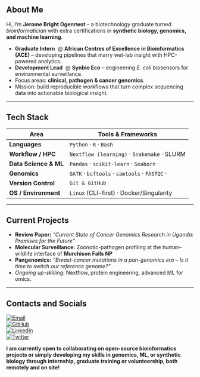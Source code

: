 ## About Me  
Hi, I’m **Jerome Bright Ogenrwot** – a biotechnology graduate turned _bioinformatician_ with extra certifications in **synthetic biology, genomics, and machine learning**.  
- **Graduate Intern** &nbsp;@ **African Centres of Excellence in Bioinformatics (ACE)** – developing pipelines that marry wet-lab insight with HPC-powered analytics.  
- **Development Lead** &nbsp;@ **Synbio Eco** – engineering _E. coli_ biosensors for environmental surveillance.  
- Focus areas: **clinical, pathogen & cancer genomics**.  
- Mission: build reproducible workflows that turn complex sequencing data into actionable biological insight.

---

## Tech Stack  

| Area | Tools & Frameworks |
|------|--------------------|
| **Languages** | `Python` · `R` · `Bash` |
| **Workflow / HPC** | `Nextflow (learning)` · `Snakemake` · SLURM |  
| **Data Science & ML** | `Pandas` · `scikit-learn` · `Seaborn` · |  
| **Genomics** | `GATK` · `bcftools` · `samtools` · `FASTQC` · |
| **Version Control** | `Git & GitHub` |
| **OS / Environment** | `Linux` (CLI-first) · Docker/Singularity |

---

## Current Projects 

- **Review Paper:** _“Current State of Cancer Genomics Research in Uganda: Promises for the Future”_  
- **Molecular Surveillance:** Zoonotic-pathogen profiling at the human–wildlife interface of **Murchison Falls NP**  
- **Pangenomics:** _“Breast-cancer mutations in a pan-genomics era – Is it time to switch our reference genome?”_  
- _Ongoing up-skilling_: Nextflow, protein engineering, advanced ML for omics.

---

## Contacts and Socials 

[![Email](https://img.shields.io/badge/Email-ojeromebright@gmail.com-red)](mailto:ojeromebright@gmail.com)  
[![GitHub](https://img.shields.io/badge/GitHub-OJBright-181717?logo=github)](https://github.com/OJBright)  
[![LinkedIn](https://img.shields.io/badge/LinkedIn-Jerrybright_Ogenrwot-0A66C2?logo=linkedin)](https://www.linkedin.com/in/jerrybright-ogenrwot-151a48240)  
[![Twitter](https://img.shields.io/badge/Twitter-@JerrybrightO-1DA1F2?logo=twitter)](https://twitter.com/JerrybrightO)

__I am currently open to collaborating on open-source bioinformatics projects or simply developing my skills in genomics, ML, or synthetic biology through internship, graduate training or volunteership, both remotely and on site!__


<!--
**OJBright/OJBright** is a ✨ _special_ ✨ repository because its `README.md` (this file) appears on your GitHub profile.

Update profile README
